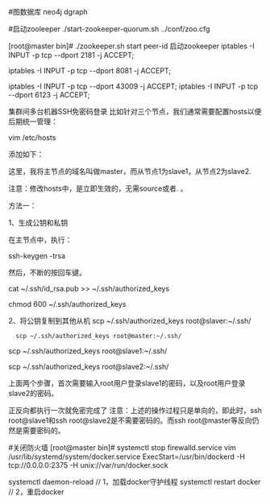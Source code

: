 
#图数据库
neo4j    dgraph

 #启动zooleeper
  ./start-zookeeper-quorum.sh ../conf/zoo.cfg 
  
  
  [root@master bin]# ./zookeeper.sh start peer-id
  启动zookeeper
  iptables -I INPUT -p tcp --dport 2181 -j ACCEPT;
  
  iptables -I INPUT -p tcp --dport 8081 -j ACCEPT;

  iptables -I INPUT -p tcp --dport 43009 -j ACCEPT;
  iptables -I INPUT -p tcp --dport 6123 -j ACCEPT;
  
  
  
  集群间多台机器SSH免密码登录
  比如针对三个节点，我们通常需要配置hosts以便后期统一管理：
  
  vim /etc/hosts
  
  添加如下：
  
  这里，我将主节点的域名叫做master，而从节点1为slave1，从节点2为slave2.
  
  注意：修改hosts中，是立即生效的，无需source或者. 。
  
  方法一：
  
  1、生成公钥和私钥
  
  在主节点中，执行：
  
  ssh-keygen -trsa
  
  然后，不断的按回车键。
  
  cat ~/.ssh/id_rsa.pub >> ~/.ssh/authorized_keys
  
  chmod 600 ~/.ssh/authorized_keys
  
  2、将公钥复制到其他从机
    scp ~/.ssh/authorized_keys root@slaver:~/.ssh/

      scp ~/.ssh/authorized_keys root@master:~/.ssh/

  
  scp ~/.ssh/authorized_keys root@slave1:~/.ssh/
  
  scp ~/.ssh/authorized_keys root@slave2:~/.ssh/
  
  上面两个步骤，首次需要输入root用户登录slave1的密码，以及root用户登录slave2的密码。
  
  正反向都执行一次就免密完成了
  注意：上述的操作过程只是单向的，即此时，ssh root@slave1和ssh root@slave2是不需要密码的。而ssh root@master等反向仍然是需要密码的。

#关闭防火墙
[root@master bin]#  systemctl stop firewalld.service
vim /usr/lib/systemd/system/docker.service
ExecStart=/usr/bin/dockerd -H tcp://0.0.0.0:2375 -H unix://var/run/docker.sock 

systemctl daemon-reload // 1，加载docker守护线程
systemctl restart docker // 2，重启docker









